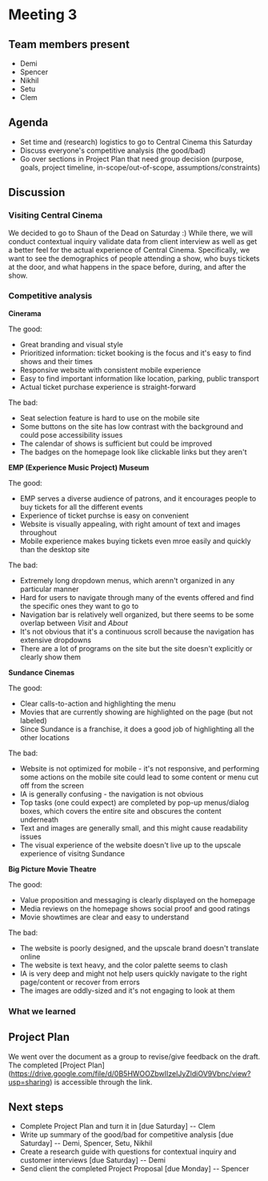 # Meeting 3

## Team members present

- Demi
- Spencer
- Nikhil
- Setu
- Clem

## Agenda

- Set time and (research) logistics to go to Central Cinema this Saturday
- Discuss everyone's competitive analysis (the good/bad)
- Go over sections in Project Plan that need group decision (purpose, goals, project timeline, in-scope/out-of-scope, assumptions/constraints)

## Discussion

### Visiting Central Cinema

We decided to go to Shaun of the Dead on Saturday :) While there, we will conduct contextual inquiry validate data from client interview as well as get a better feel for the actual experience of Central Cinema. Specifically, we want to see the demographics of people attending a show, who buys tickets at the door, and what happens in the space before, during, and after the show.

### Competitive analysis

**Cinerama**

The good:
- Great branding and visual style
- Prioritized information: ticket booking is the focus and it's easy to find shows and their times
- Responsive website with consistent mobile experience
- Easy to find important information like location, parking, public transport
- Actual ticket purchase experience is straight-forward

The bad:
- Seat selection feature is hard to use on the mobile site
- Some buttons on the site has low contrast with the background and could pose accessibility issues
- The calendar of shows is sufficient but could be improved
- The badges on the homepage look like clickable links but they aren't

**EMP (Experience Music Project) Museum**

The good:
- EMP serves a diverse audience of patrons, and it encourages people to buy tickets for all the different events
- Experience of ticket purchse is easy on convenient
- Website is visually appealing, with right amount of text and images throughout 
- Mobile experience makes buying tickets even mroe easily and quickly than the desktop site

The bad:
- Extremely long dropdown menus, which arenn't organized in any particular manner
- Hard for users to navigate through many of the events offered and find the specific ones they want to go to
- Navigation bar is relatively well organized, but there seems to be some overlap between *Visit* and *About*
- It's not obvious that it's a continuous scroll because the navigation has extensive dropdowns
- There are a lot of programs on the site but the site doesn't explicitly or clearly show them

**Sundance Cinemas**

The good:
- Clear calls-to-action and highlighting the menu
- Movies that are currently showing are highlighted on the page (but not labeled)
- Since Sundance is a franchise, it does a good job of highlighting all the other locations

The bad:
- Website is not optimized for mobile - it's not responsive, and performing some actions on the mobile site could lead to some content or menu cut off from the screen
- IA is generally confusing - the navigation is not obvious
- Top tasks (one could expect) are completed by pop-up menus/dialog boxes, which covers the entire site and obscures the content underneath
- Text and images are generally small, and this might cause readability issues
- The visual experience of the website doesn't live up to the upscale experience of visitng Sundance

**Big Picture Movie Theatre**

The good:
- Value proposition and messaging is clearly displayed on the homepage
- Media reviews on the homepage shows social proof and good ratings
- Movie showtimes are clear and easy to understand

The bad:
- The website is poorly designed, and the upscale brand doesn't translate online
- The website is text heavy, and the color palette seems to clash
- IA is very deep and might not help users quickly navigate to the right page/content or recover from errors
- The images are oddly-sized and it's not engaging to look at them

### What we learned



## Project Plan

We went over the document as a group to revise/give feedback on the draft. The completed [Project Plan] (https://drive.google.com/file/d/0B5HWOOZbwIIzelJyZldiOV9Vbnc/view?usp=sharing) is accessible through the link.

## Next steps

- Complete Project Plan and turn it in [due Saturday] -- Clem
- Write up summary of the good/bad for competitive analysis [due Saturday] -- Demi, Spencer, Setu, Nikhil
- Create a research guide with questions for contextual inquiry and customer interviews [due Saturday] -- Demi
- Send client the completed Project Proposal [due Monday] -- Spencer
